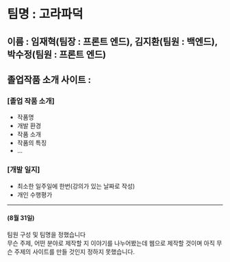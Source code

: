# 팀명 : 고라파덕

## 이름 : 임재혁(팀장 : 프론트 엔드), 김지환(팀원 : 백엔드), 박수정(팀원 : 프론트 엔드)

## 졸업작품 소개 사이트 :

### [졸업 작품 소개]

- 작품명
- 개발 환경
- 작품 소개
- 작품의 특징
- ...

### [개발 일지]

- 최소한 일주일에 한번(강의가 있는 날짜로 작성)
- 개인 수행평가

---

#### (8월 31일)

팀원 구성 및 팀명을 정했습니다  
무슨 주제, 어떤 분야로 제작할 지 이야기를 나누어봤는데 웹으로 제작할 것이며 아직 무슨 주제의 사이트를 만들 것인지 정하지 못했습니다.
